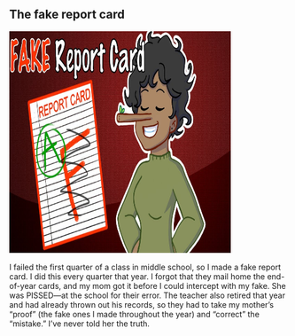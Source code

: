 ## The fake report card

<img src="maxresdefault.jpg" width="400px" height="400px">

I failed the first quarter of a class in middle school, so I made a fake report card. I did this every quarter that year. I forgot that they mail home the end-of-year cards, and my mom got it before I could intercept with my fake. She was PISSED—at the school for their error. The teacher also retired that year and had already thrown out his records, so they had to take my mother’s “proof” (the fake ones I made throughout the year) and “correct” the “mistake.” I’ve never told her the truth.
